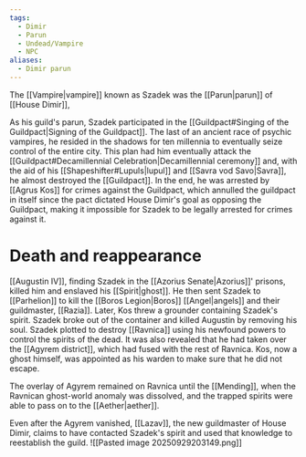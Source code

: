 ```yaml
---
tags:
  - Dimir
  - Parun
  - Undead/Vampire
  - NPC
aliases:
  - Dimir parun
---
```

The [[Vampire|vampire]] known as Szadek was the [[Parun|parun]] of [[House Dimir]],

As his guild's parun, Szadek participated in the [[Guildpact#Singing of the Guildpact|Signing of the Guildpact]]. The last of an ancient race of psychic vampires, he resided in the shadows for ten millennia to eventually seize control of the entire city. This plan had him eventually attack the [[Guildpact#Decamillennial Celebration|Decamillennial ceremony]] and, with the aid of his [[Shapeshifter#Lupuls|lupul]] and [[Savra vod Savo|Savra]], he almost destroyed the [[Guildpact]]. In the end, he was arrested by [[Agrus Kos]] for crimes against the Guildpact, which annulled the guildpact in itself since the pact dictated House Dimir's goal as opposing the Guildpact, making it impossible for Szadek to be legally arrested for crimes against it.
# Death and reappearance
[[Augustin IV]], finding Szadek in the [[Azorius Senate|Azorius]]' prisons, killed him and enslaved his [[Spirit|ghost]]. He then sent Szadek to [[Parhelion]] to kill the [[Boros Legion|Boros]] [[Angel|angels]] and their guildmaster, [[Razia]]. Later, Kos threw a grounder containing Szadek's spirit. Szadek broke out of the container and killed Augustin by removing his soul. Szadek plotted to destroy [[Ravnica]] using his newfound powers to control the spirits of the dead. It was also revealed that he had taken over the [[Agyrem district]], which had fused with the rest of Ravnica. Kos, now a ghost himself, was appointed as his warden to make sure that he did not escape.

The overlay of Agyrem remained on Ravnica until the [[Mending]], when the Ravnican ghost-world anomaly was dissolved, and the trapped spirits were able to pass on to the [[Aether|aether]].

Even after the Agyrem vanished, [[Lazav]], the new guildmaster of House Dimir, claims to have contacted Szadek's spirit and used that knowledge to reestablish the guild.
![[Pasted image 20250929203149.png]]